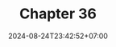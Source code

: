 ---
weight: 4800
title: "Chapter 36"
description: ""
icon: "article"
date: "2024-08-24T23:42:52+07:00"
lastmod: "2024-08-24T23:42:52+07:00"
draft: false
toc: true
---